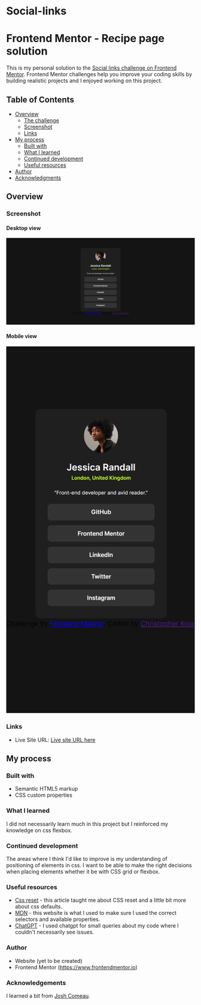 # Social-links

# Frontend Mentor - Recipe page solution

This is my personal solution to the [Social links challenge on Frontend Mentor](https://www.frontendmentor.io/challenges/social-links-profile-UG32l9m6dQ/hub). Frontend Mentor challenges help you improve your coding skills by building realistic projects and I enjoyed working on this project.

## Table of Contents

- [Overview](#overview)
  - [The challenge](#the-challenge)
  - [Screenshot](#screenshot)
  - [Links](#links)
- [My process](#my-process)
  - [Built with](#built-with)
  - [What I learned](#what-i-learned)
  - [Continued development](#continued-development)
  - [Useful resources](#useful-resources)
- [Author](#author)
- [Acknowledgments](#acknowledgments)

## Overview

### Screenshot

#### Desktop view
![](/images/screencapture-ckola99-github-io-Social-links-2024-05-14-16_20_34.png)

#### Mobile view
![](/images/screencapture-ckola99-github-io-Social-links-2024-05-14-16_23_58-mobile.png)

### Links

- Live Site URL: [Live site URL here](https://ckola99.github.io/Social-links/#)

## My process

### Built with

- Semantic HTML5 markup
- CSS custom properties

### What I learned

I did not necessarily learn much in this project but I reinforced my knowledge on css flexbox.

### Continued development

The areas where I think I'd like to improve is my understanding of positioning of elements in css. I want to be able to make the right decisions when placing elements whether it be with CSS grid or flexbox.

### Useful resources

- [Css reset](https://www.joshwcomeau.com/css/custom-css-reset/) - this article taught me about CSS reset and a little bit more about css defaults.
- [MDN](https://developer.mozilla.org/en-US/) - this website is what I used to make sure I used the correct selectors and available properties.
- [ChatGPT](https://chatgpt.com) - I used chatgpt for small queries about my code where I couldn't necessarily see issues.

### Author

- Website (yet to be created)
- Frontend Mentor (https://www.frontendmentor.io)

### Acknowledgements

I learned a bit from [Josh Comeau](https://www.joshwcomeau.com/css/custom-css-reset/).
